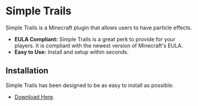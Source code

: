 # Simple Trails

Simple Trails is a Minecraft plugin that allows users to have particle effects.

* **EULA Compliant:** Simple Trails is a great perk to provide for your players. It is compliant with the newest version of Minecraft's EULA.
* **Easy to Use:** Install and setup within seconds. 

## Installation

Simple Trails has been designed to be as easy to install as possible:

* [Download Here](https://dev.bukkit.org/projects/simple-trails/files/latest).
